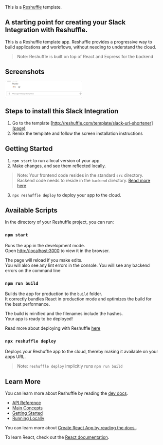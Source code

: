 
This is a [Reshuffle](https://reshuffle.com/) template.

## A starting point for creating your Slack Integration with Reshuffle.

This is a Reshuffle template app. Reshuffle provides a progressive way to build applications and workflows, without needing to understand the cloud.

> Note: Reshuffle is built on top of React and Express for the backend

## Screenshots

<img src="./src/components/Admin/show.gif" width="50%" height="50%">

## Steps to install this Slack Integration
1. Go to the template [http://reshuffle.com/template/slack-url-shortener](page)
2. Remix the template and follow the screen installation instructions 


## Getting Started

1. `npm start` to run a local version of your app.
2. Make changes, and see them reflected locally.
  > Note: Your frontend code resides in the standard `src` directory.
          Backend code needs to reside in the `backend` directory. [Read more here](http://dev.reshuffle.com)
3. `npx reshuffle deploy` to deploy your app to the cloud.

## Available Scripts

In the directory of your Reshuffle project, you can run:

### `npm start`

Runs the app in the development mode.<br>
Open [http://localhost:3000](http://localhost:3000) to view it in the browser.

The page will reload if you make edits.<br>
You will also see any lint errors in the console.
You will see any backend errors on the command line


### `npm run build`

Builds the app for production to the `build` folder.<br>
It correctly bundles React in production mode and optimizes the build for the best performance.

The build is minified and the filenames include the hashes.<br>
Your app is ready to be deployed!

Read more about deploying with Reshuffle [here](https://dev.reshuffle.com/deploying-to-reshuffle)

### `npx reshuffle deploy`

Deploys your Reshuffle app to the cloud, thereby making it available on your apps URL.

> Note: `reshuffle deploy` implicitly runs `npm run build`


## Learn More

You can learn more about Reshuffle by reading the [dev docs](https://dev.reshuffle.com).

* [API Reference](dev-docs.reshuffle.com)
* [Main Concepts](dev.reshuffle.com/hello-reshuffle)
* [Getting Started](dev.reshuffle.com/getting-started)
* [Running Locally](dev.reshuffle.com/running-locally)

You can learn more about [Create React App by reading the docs.](https://facebook.github.io/create-react-app/docs/getting-started).

To learn React, check out the [React documentation](https://reactjs.org/).

